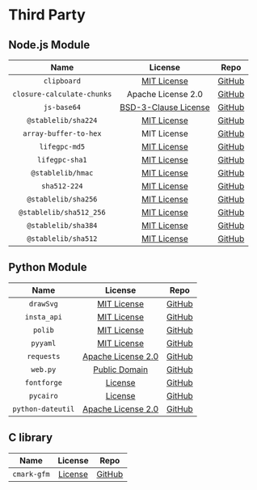 # Third Party
## Node.js Module
| Name | License | Repo |
|:----:|:-------:|:---------:|
|`clipboard`|[MIT License](https://github.com/zenorocha/clipboard.js/blob/master/LICENSE)|[GitHub](https://github.com/zenorocha/clipboard.js)|
|`closure-calculate-chunks`|Apache License 2.0|[GitHub](https://github.com/ChadKillingsworth/closure-calculate-chunks)|
|`js-base64`|[BSD-3-Clause License](https://github.com/dankogai/js-base64/blob/main/LICENSE.md)|[GitHub](https://github.com/dankogai/js-base64)|
|`@stablelib/sha224`|[MIT License](https://github.com/StableLib/stablelib/blob/master/packages/sha224/LICENSE)|[GitHub](https://github.com/StableLib/stablelib/tree/master/packages/sha224)|
|`array-buffer-to-hex`|MIT License|[GitHub](https://github.com/LinusU/array-buffer-to-hex)|
|`lifegpc-md5`|[MIT License](https://github.com/lifegpc/lifegpc-md5/blob/master/LICENSE)|[GitHub](https://github.com/lifegpc/lifegpc-md5)|
|`lifegpc-sha1`|[MIT License](https://github.com/lifegpc/lifegpc-sha1/blob/master/LICENSE)|[GitHub](https://github.com/lifegpc/lifegpc-sha1)|
|`@stablelib/hmac`|[MIT License](https://github.com/StableLib/stablelib/blob/master/packages/hmac/LICENSE)|[GitHub](https://github.com/StableLib/stablelib/tree/master/packages/hmac)|
|`sha512-224`|[MIT License](https://github.com/lifegpc/lifegpc-sha512-224/blob/master/LICENSE)|[GitHub](https://github.com/lifegpc/lifegpc-sha512-224)|
|`@stablelib/sha256`|[MIT License](https://github.com/StableLib/stablelib/blob/master/packages/sha256/LICENSE)|[GitHub](https://github.com/StableLib/stablelib/tree/master/packages/sha256)|
|`@stablelib/sha512_256`|[MIT License](https://github.com/StableLib/stablelib/blob/master/packages/sha512_256/LICENSE)|[GitHub](https://github.com/StableLib/stablelib/tree/master/packages/sha512_256)|
|`@stablelib/sha384`|[MIT License](https://github.com/StableLib/stablelib/blob/master/packages/sha384/LICENSE)|[GitHub](https://github.com/StableLib/stablelib/tree/master/packages/sha384)|
|`@stablelib/sha512`|[MIT License](https://github.com/StableLib/stablelib/blob/master/packages/sha512/LICENSE)|[GitHub](https://github.com/StableLib/stablelib/tree/master/packages/sha512)|
## Python Module
| Name | License | Repo |
|:----:|:-------:|:----:|
|`drawSvg`|[MIT License](https://github.com/cduck/drawSvg/blob/master/LICENSE.txt)|[GitHub](https://github.com/cduck/drawSvg)|
|`insta_api`|[MIT License](https://github.com/orlandodiaz/insta_api/blob/master/LICENSE)|[GitHub](https://github.com/orlandodiaz/insta_api)|
|`polib`|[MIT License](https://github.com/izimobil/polib/blob/master/LICENSE)|[GitHub](https://github.com/izimobil/polib)|
|`pyyaml`|[MIT License](https://github.com/yaml/pyyaml/blob/master/LICENSE)|[GitHub](https://github.com/yaml/pyyaml)|
|`requests`|[Apache License 2.0](https://github.com/psf/requests/blob/master/LICENSE)|[GitHub](https://github.com/psf/requests)|
|`web.py`|[Public Domain](https://github.com/webpy/webpy/blob/master/LICENSE.txt)|[GitHub](https://github.com/webpy/webpy)|
|`fontforge`|[License](https://github.com/fontforge/fontforge/blob/master/LICENSE)|[GitHub](https://github.com/fontforge/fontforge)|
|`pycairo`|[License](https://github.com/pygobject/pycairo/blob/master/COPYING)|[GitHub](https://github.com/pygobject/pycairo)|
|`python-dateutil`|[Apache License 2.0](https://github.com/dateutil/dateutil/blob/master/LICENSE)|[GitHub](https://github.com/dateutil/dateutil)|
## C library
| Name | License | Repo |
|:----:|:-------:|:----:|
|`cmark-gfm`|[License](https://github.com/github/cmark-gfm/blob/master/COPYING)|[GitHub](https://github.com/github/cmark-gfm)|
